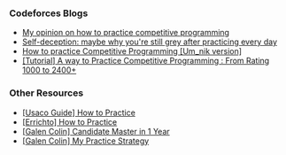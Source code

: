 ### Codeforces Blogs
- [My opinion on how to practice competitive programming](https://codeforces.com/blog/entry/91114)
- [Self-deception: maybe why you're still grey after practicing every day](https://codeforces.com/blog/entry/98621)
- [How to practice Competitive Programming [Um_nik version]](https://codeforces.com/blog/entry/98806)
- [[Tutorial] A way to Practice Competitive Programming : From Rating 1000 to 2400+](https://codeforces.com/blog/entry/66909)
### Other Resources
- [[Usaco Guide] How to Practice](https://usaco.guide/general/practicing)
- [[Errichto] How to Practice](https://github.com/Errichto/youtube/wiki/How-to-practice%3F)
- [[Galen Colin] Candidate Master in 1 Year](https://www.youtube.com/watch?v=9M5voWYmie4)
- [[Galen Colin] My Practice Strategy](https://www.youtube.com/watch?v=fmfuLRnFZBc)
